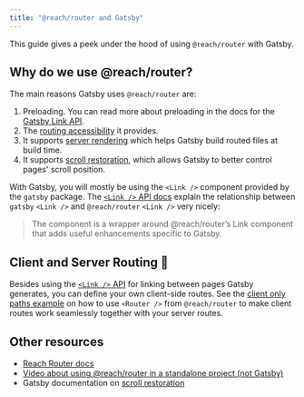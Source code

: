 ```yaml
---
title: "@reach/router and Gatsby"
---
```


This guide gives a peek under the hood of using `@reach/router` with Gatsby.

## Why do we use @reach/router?

The main reasons Gatsby uses `@reach/router` are:

1. Preloading. You can read more about preloading in the docs for the [Gatsby Link API](/docs/reference/routing/gatsby-link/).
2. The [routing accessibility](https://reach.tech/router/accessibility) it provides.
3. It supports [server rendering](https://reach.tech/router/server-rendering) which helps Gatsby build routed files at build time.
4. It supports [scroll restoration](/docs/how-to/routing/scroll-restoration), which allows Gatsby to better control pages' scroll position.

With Gatsby, you will mostly be using the `<Link />` component provided by the `gatsby` package. The [`<Link />` API docs](/docs/reference/routing/gatsby-link/) explain the relationship between `gatsby` `<Link />` and `@reach/router` `<Link />` very nicely:

> The component is a wrapper around @reach/router’s Link component that adds useful enhancements specific to Gatsby.

## Client and Server Routing 🤝

Besides using the [`<Link />` API](/docs/reference/routing/gatsby-link/) for linking between pages Gatsby generates, you can define your own client-side routes. See the [client only paths example](https://github.com/gatsbyjs/gatsby/tree/master/examples/client-only-paths) on how to use `<Router />` from `@reach/router` to make client routes work seamlessly together with your server routes.

## Other resources

- [Reach Router docs](https://reach.tech/router)
- [Video about using @reach/router in a standalone project (not Gatsby)](https://www.youtube.com/watch?v=J1vsBrSUptA)
- Gatsby documentation on [scroll restoration](/docs/how-to/routing/scroll-restoration)
